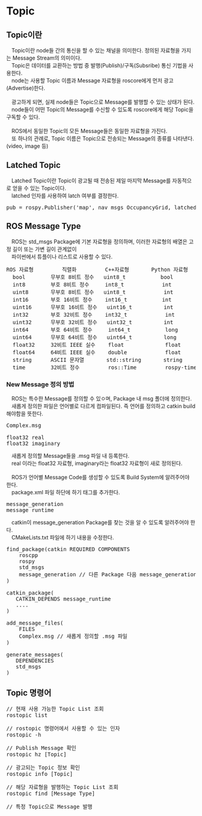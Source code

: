 # Topic
## Topic이란
　Topic이란 node들 간의 통신을 할 수 있는 채널을 의미한다. 정의된 자료형을 가지는 Message Stream의 의미이다.
<br>
　Topic은 데이터를 교환하는 방법 중 발행(Publish)/구독(Subsribe) 통신 기법을 사용한다.
<br>
　node는 사용할 Topic 이름과 Message 자료형을 roscore에게 먼저 광고(Advertise)한다.
<br>
<br>
　광고하게 되면, 실제 node들은 Topic으로 Message를 발행할 수 있는 상태가 된다.
<br>
　node들이 어떤 Topic의 Message를 수신할 수 있도록 roscore에게 해당 Topic을 구독할 수 있다.
<br>
<br>
　ROS에서 동일한 Topic의 모든 Message들은 동일한 자료형을 가진다.
<br>
　또 하나의 관례로, Topic 이름은 Topic으로 전송되는 Message의 종류를 나타낸다. (video, image 등)
<br>
## Latched Topic
　Latched Topic이란 Topic이 광고될 때 전송된 제일 마지막 Message를 자동적으로 얻을 수 있는 Topic이다.
<br>
　latched 인자를 사용하여 latch 여부를 결정한다.
<pre>
pub = rospy.Publisher('map', nav_msgs_OccupancyGrid, latched=True)
</pre>
## ROS Message Type
　ROS는 std_msgs Package에 기본 자료형을 정의하며, 이러한 자료형의 배열은 고정 길이 또는 가변 길이 관계없이
<br>
　파이썬에서 튜플이나 리스트로 사용할 수 있다.
<pre>
ROS 자료형         직렬화         C++자료형       Python 자료형                     비고
  bool        무부호 8비트 정수   uint8_t           bool
  int8        부호 8비트 정수     int8_t            int  
  uint8       무부호 8비트 정수   uint8_t            int               uint8[]은 파이썬에서 문자열로 취급
  int16       부호 16비트 정수    int16_t           int
  uint16      무부호 16비트 정수   uint16_t          int
  int32       부호 32비트 정수    int32_t            int
  uint32      무부호 32비트 정수   uint32_t          int
  int64       부호 64비트 정수     int64_t           long
  uint64      무부호 64비트 정수   uint64_t          long
  float32     32비트 IEEE 실수    float             float
  float64     64비트 IEEE 실수    double            float
  string      ASCII 문자열       std::string       string             ROS는 Unicode 문자열을 지원하지 않아 UTF-8 인코딩 사용
  time        32비트 정수         ros::Time         rospy-time
</pre>
### New Message 정의 방법
　ROS는 특수한 Message를 정의할 수 있ㅇ며, Package 내 msg 폴더에 정의한다.
<br>
　새롭게 정의한 파일은 언어별로 다르게 컴파일된다. 즉 언어를 정의하고 catkin build 해야함을 뜻한다.
<pre>
Complex.msg

float32 real
float32 imaginary
</pre>
　새롭게 정의할 Message들을 .msg 파일 내 등록한다.
<br>
　real 이라는 float32 자료형, imaginary라는 float32 자료형이 새로 정의된다.
<br>
<br>
　ROS가 언어별 Message Code를 생성할 수 있도록 Build System에 알려주어야 한다.
<br>
　package.xml 파일 하단에 하기 태그를 추가한다.
<pre>
<build_depend>message_generation</build_depend>
<run_depend>message_runtime</run_depend>
</pre>
　catkin이 message_generation Package를 찾는 것을 알 수 있도록 알려주어야 한다.
<br>
　CMakeLists.txt 파일에 하기 내용을 수정한다.
<pre>
find_package(catkin REQUIRED COMPONENTS
    roscpp
    rospy
    std_msgs
    message_generation // 다른 Package 다음 message_generation을 여기에 추가
)

catkin_package(
   CATKIN_DEPENDS message_runtime
   ....
)

add_message_files(
    FILES
    Complex.msg // 새롭게 정의할 .msg 파일
)

generate_messages(
   DEPENDENCIES
   std_msgs 
)
</pre>
## Topic 명령어
<pre>
// 현재 사용 가능한 Topic List 조회
rostopic list

// rostopic 명령어에서 사용할 수 있는 인자 
rostopic -h

// Publish Message 확인
rostopic hz [Topic]

// 광고되는 Topic 정보 확인
rostopic info [Topic]

// 해당 자료형을 발행하는 Topic List 조회
rostopic find [Message Type]

// 특정 Topic으로 Message 발행

</pre>
